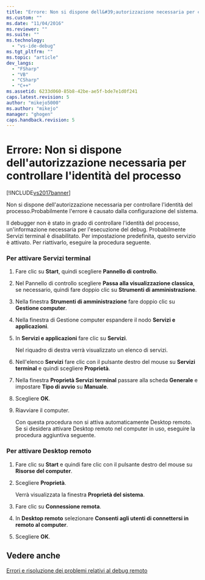 ```yaml
---
title: "Errore: Non si dispone dell&#39;autorizzazione necessaria per controllare l&#39;identit&#224; del processo | Microsoft Docs"
ms.custom: ""
ms.date: "11/04/2016"
ms.reviewer: ""
ms.suite: ""
ms.technology: 
  - "vs-ide-debug"
ms.tgt_pltfrm: ""
ms.topic: "article"
dev_langs: 
  - "FSharp"
  - "VB"
  - "CSharp"
  - "C++"
ms.assetid: 6233d060-85b8-42be-ae5f-bde7e1d0f241
caps.latest.revision: 5
author: "mikejo5000"
ms.author: "mikejo"
manager: "ghogen"
caps.handback.revision: 5
---
```

# Errore: Non si dispone dell&#39;autorizzazione necessaria per controllare l&#39;identit&#224; del processo
[!INCLUDE[vs2017banner](../code-quality/includes/vs2017banner.md)]

Non si dispone dell'autorizzazione necessaria per controllare l'identità del processo.Probabilmente l'errore è causato dalla configurazione del sistema.  
  
 Il debugger non è stato in grado di controllare l'identità del processo, un'informazione necessaria per l'esecuzione del debug.  Probabilmente Servizi terminal è disabilitato.  Per impostazione predefinita, questo servizio è attivato.  Per riattivarlo, eseguire la procedura seguente.  
  
### Per attivare Servizi terminal  
  
1.  Fare clic su **Start**, quindi scegliere **Pannello di controllo**.  
  
2.  Nel Pannello di controllo scegliere **Passa alla visualizzazione classica**, se necessario, quindi fare doppio clic su **Strumenti di amministrazione**.  
  
3.  Nella finestra **Strumenti di amministrazione** fare doppio clic su **Gestione computer**.  
  
4.  Nella finestra di Gestione computer espandere il nodo **Servizi e applicazioni**.  
  
5.  In **Servizi e applicazioni** fare clic su **Servizi**.  
  
     Nel riquadro di destra verrà visualizzato un elenco di servizi.  
  
6.  Nell'elenco **Servizi** fare clic con il pulsante destro del mouse su **Servizi terminal** e quindi scegliere **Proprietà**.  
  
7.  Nella finestra **Proprietà Servizi terminal** passare alla scheda **Generale** e impostare **Tipo di avvio** su **Manuale**.  
  
8.  Scegliere **OK**.  
  
9. Riavviare il computer.  
  
     Con questa procedura non si attiva automaticamente Desktop remoto.  Se si desidera attivare Desktop remoto nel computer in uso, eseguire la procedura aggiuntiva seguente.  
  
### Per attivare Desktop remoto  
  
1.  Fare clic su **Start** e quindi fare clic con il pulsante destro del mouse su **Risorse del computer**.  
  
2.  Scegliere **Proprietà**.  
  
     Verrà visualizzata la finestra **Proprietà del sistema**.  
  
3.  Fare clic su **Connessione remota**.  
  
4.  In **Desktop remoto** selezionare **Consenti agli utenti di connettersi in remoto al computer**.  
  
5.  Scegliere **OK**.  
  
## Vedere anche  
 [Errori e risoluzione dei problemi relativi al debug remoto](../debugger/remote-debugging-errors-and-troubleshooting.md)